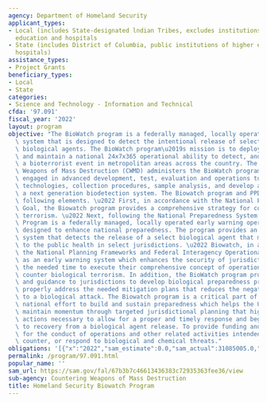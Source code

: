 ```yaml
---
agency: Department of Homeland Security
applicant_types:
- Local (includes State-designated lndian Tribes, excludes institutions of higher
  education and hospitals
- State (includes District of Columbia, public institutions of higher education and
  hospitals)
assistance_types:
- Project Grants
beneficiary_types:
- Local
- State
categories:
- Science and Technology - Information and Technical
cfda: '97.091'
fiscal_year: '2022'
layout: program
objective: "The BioWatch program is a federally managed, locally operated early warning\
  \ system that is designed to detect the intentional release of select aerosolized\
  \ biological agents. The BioWatch program\u2019s mission is to deploy, sustain,\
  \ and maintain a national 24x7x365 operational ability to detect, and respond to\
  \ a bioterrorist event in metropolitan areas across the country. The DHS Countering\
  \ Weapons of Mass Destruction (CWMD) administers the BioWatch program and is currently\
  \ engaged in advanced development, test, evaluation and operations to improve sampling\
  \ technologies, collection procedures, sample analysis, and develop and implement\
  \ a next generation biodetection system. The Biowatch program and PPD-8 share the\
  \ following elements. \u2022 First, in accordance with the National Preparedness\
  \ Goal, the Biowatch program provides a comprehensive strategy for countering biological\
  \ terrorism. \u2022 Next, following the National Preparedness System and the BioWatch\
  \ Program is a federally managed, locally operated early warning operational capability\
  \ designed to enhance national preparedness. The program provides an early warning\
  \ system that detects the release of a select biological agent that may pose a danger\
  \ to the public health in select jurisdictions. \u2022 Biowatch, in accordance with\
  \ the National Planning Frameworks and Federal Interagency Operational Plans, acts\
  \ as an early warning system which enhances the security of jurisdictions by providing\
  \ the needed time to execute their comprehensive concept of operations plans to\
  \ counter biological terrorism. In addition, the BioWatch program provides advice\
  \ and guidance to jurisdictions to develop biological preparedness programs that\
  \ properly address the needed mitigation plans that reduces the negative impacts\
  \ to a biological attack. The Biowatch program is a critical part of an ongoing\
  \ national effort to build and sustain preparedness which helps the United States\
  \ maintain momentum through targeted jurisdictional planning that highlights preventative\
  \ actions necessary to allow for a proper and timely response and begin the process\
  \ to recovery from a biological agent release. To provide funding and/or property\
  \ for the conduct of operations and other related activities intended to identify,\
  \ counter, or respond to biological and chemical threats."
obligations: '[{"x":"2022","sam_estimate":0.0,"sam_actual":31085005.0,"usa_spending_actual":31085003.0},{"x":"2023","sam_estimate":33473835.0,"sam_actual":0.0,"usa_spending_actual":17420770.0},{"x":"2024","sam_estimate":35473000.0,"sam_actual":0.0,"usa_spending_actual":0.0}]'
permalink: /program/97.091.html
popular_name: ''
sam_url: https://sam.gov/fal/67b3b7c46613436383c72935363fee36/view
sub-agency: Countering Weapons of Mass Destruction
title: Homeland Security Biowatch Program
---
```

